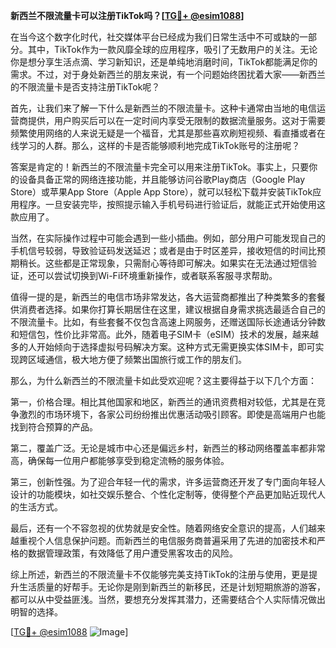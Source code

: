 **新西兰不限流量卡可以注册TikTok吗？[[TG💪+ @esim1088](https://t.me/s/esim1088)]**

在当今这个数字化时代，社交媒体平台已经成为我们日常生活中不可或缺的一部分。其中，TikTok作为一款风靡全球的应用程序，吸引了无数用户的关注。无论你是想分享生活点滴、学习新知识，还是单纯地消磨时间，TikTok都能满足你的需求。不过，对于身处新西兰的朋友来说，有一个问题始终困扰着大家——新西兰的不限流量卡是否支持注册TikTok呢？

首先，让我们来了解一下什么是新西兰的不限流量卡。这种卡通常由当地的电信运营商提供，用户购买后可以在一定时间内享受无限制的数据流量服务。这对于需要频繁使用网络的人来说无疑是一个福音，尤其是那些喜欢刷短视频、看直播或者在线学习的人群。那么，这样的卡是否能够顺利地完成TikTok账号的注册呢？

答案是肯定的！新西兰的不限流量卡完全可以用来注册TikTok。事实上，只要你的设备具备正常的网络连接功能，并且能够访问谷歌Play商店（Google Play Store）或苹果App Store（Apple App Store），就可以轻松下载并安装TikTok应用程序。一旦安装完毕，按照提示输入手机号码进行验证后，就能正式开始使用这款应用了。

当然，在实际操作过程中可能会遇到一些小插曲。例如，部分用户可能发现自己的手机信号较弱，导致验证码发送延迟；或者是由于时区差异，接收短信的时间比预期稍长。这些都是正常现象，只需耐心等待即可解决。如果实在无法通过短信验证，还可以尝试切换到Wi-Fi环境重新操作，或者联系客服寻求帮助。

值得一提的是，新西兰的电信市场非常发达，各大运营商都推出了种类繁多的套餐供消费者选择。如果你打算长期居住在这里，建议根据自身需求挑选最适合自己的不限流量卡。比如，有些套餐不仅包含高速上网服务，还赠送国际长途通话分钟数和短信包，性价比非常高。此外，随着电子SIM卡（eSIM）技术的发展，越来越多的人开始倾向于选择虚拟号码解决方案。这种方式无需更换实体SIM卡，即可实现跨区域通信，极大地方便了频繁出国旅行或工作的朋友们。

那么，为什么新西兰的不限流量卡如此受欢迎呢？这主要得益于以下几个方面：

第一，价格合理。相比其他国家和地区，新西兰的通讯资费相对较低，尤其是在竞争激烈的市场环境下，各家公司纷纷推出优惠活动吸引顾客。即使是高端用户也能找到符合预算的产品。

第二，覆盖广泛。无论是城市中心还是偏远乡村，新西兰的移动网络覆盖率都非常高，确保每一位用户都能够享受到稳定流畅的服务体验。

第三，创新性强。为了迎合年轻一代的需求，许多运营商还开发了专门面向年轻人设计的功能模块，如社交娱乐整合、个性化定制等，使得整个产品更加贴近现代人的生活方式。

最后，还有一个不容忽视的优势就是安全性。随着网络安全意识的提高，人们越来越重视个人信息保护问题。而新西兰的电信服务商普遍采用了先进的加密技术和严格的数据管理政策，有效降低了用户遭受黑客攻击的风险。

综上所述，新西兰的不限流量卡不仅能够完美支持TikTok的注册与使用，更是提升生活质量的好帮手。无论你是刚到新西兰的新移民，还是计划短期旅游的游客，都可以从中受益匪浅。当然，要想充分发挥其潜力，还需要结合个人实际情况做出明智的选择。

[[TG💪+ @esim1088](https://t.me/s/esim1088) ![Image](https://i.postimg.cc/4NQfJmqS/Snipaste-2025-05-13-00-14-12.png)]